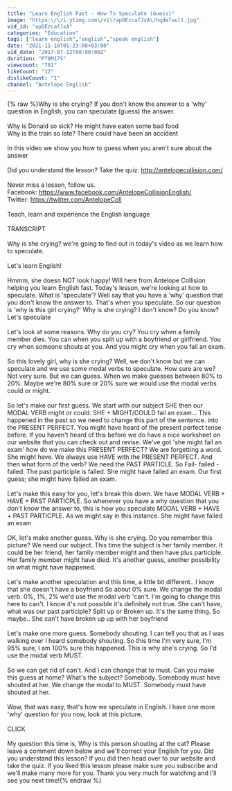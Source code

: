```yaml
---
title: "Learn English Fast - How To Speculate (Guess)"
image: "https:\/\/i.ytimg.com\/vi\/apOEzcafJxA\/hqdefault.jpg"
vid_id: "apOEzcafJxA"
categories: "Education"
tags: ["learn english","english","speak english"]
date: "2021-11-10T01:23:08+03:00"
vid_date: "2017-07-12T08:00:00Z"
duration: "PT9M17S"
viewcount: "701"
likeCount: "12"
dislikeCount: "1"
channel: "Antelope English"
---
```

{% raw %}Why is she crying? If you don't know the answer to a 'why' question in English, you can speculate (guess) the answer.<br /><br />Why is Donald so sick? He might have eaten some bad food<br />Why is the train so late? There could have been an accident<br /><br />In this video we show you how to guess when you aren't sure about the answer<br /><br />Did you understand the lesson? Take the quiz: <a rel="nofollow" target="blank" href="http://antelopecollision.com/">http://antelopecollision.com/</a><br /><br />Never miss a lesson, follow us.<br />Facebook: <a rel="nofollow" target="blank" href="https://www.facebook.com/AntelopeCollisionEnglish/">https://www.facebook.com/AntelopeCollisionEnglish/</a><br />Twitter: <a rel="nofollow" target="blank" href="https://twitter.com/AntelopeColl">https://twitter.com/AntelopeColl</a><br /><br />Teach, learn and experience the English language<br /><br />TRANSCRIPT<br /><br />Why is she crying? we're going to find out in today's video as we learn how to speculate.<br /><br />Let's learn English!<br /><br />Hmmm, she doesn NOT look happy! Will here from Antelope Collision helping you learn English fast. Today's lesson, we're looking at how to speculate. What is 'speculate'? Well say that you have a 'why' question that you don't know the answer to. That's when you speculate. So our question is 'why is this girl crying?' Why is she crying? I don't know? Do you know? Let's speculate<br /><br />Let's look at some reasons. Why do you cry? You cry when a family member dies. You can when you split up with a boyfriend or girlfriend. You cry when someone shouts at you. And you might cry when you fail an exam.<br /><br />So this lovely girl, why is she crying? Well, we don't know but we can speculate and we use some modal verbs to speculate. How sure are we? Not very sure. But we can guess. When we make guesses between 80% to 20%. Maybe we're 80% sure or 20% sure we would use the modal verbs could or might.<br /><br />So let's make our first guess. We start with our subject SHE then our MODAL VERB might or could. SHE + MIGHT/COULD fail an exam... This happened in the past so we need to change this part of the sentence. into the PRESENT PERFECT. You might have heard of the present perfect tense before. If you haven't heard of this before we do have a nice worksheet on our website that you can check out and revise. We've got 'she might fail an exam' how do we make this PRESENT PERFECT? We are forgetting a word. She might have. We always use HAVE with the PRESENT PERFECT. And then what form of the verb? We need the PAST PARTICLE. So Fail- failed - failed. The past participle is failed. She might have failed an exam. Our first guess; she might have failed an exam.<br /><br />Let's make this easy for you, let's break this down. We have MODAL VERB + HAVE + PAST PARTICPLE. So whenever you have a why question that you don't know the answer to, this is how you speculate MODAL VERB + HAVE + PAST PARTICPLE. As we might say in this instance. She might have failed an exam<br /><br />OK, let's make another guess. Why is she crying. Do you remember this picture? We need our subject. This time the subject is her family member. It could be her friend, her family member might and then have plus participle. Her family member might have died. It's another guess, another possibility on what might have happened.<br /><br />Let's make another speculation and this time, a little bit different.. I know that she doesn't have a boyfriend So about 0% sure. We change the modal verb. 0%, 1%, 2% we'd use the modal verb 'can't. I'm going to change this here to can't. I know it's not possible it's definitely not true. She can't have, what was our past participle? Split up or Broken up. It's the same thing. So maybe.. She can't have broken up up with her boyfriend<br /><br />Let's make one more guess. Somebody shouting. I can tell you that as I was walking over I heard somebody shouting.  So this time I'm very sure, I'm 95% sure, I am 100% sure this happened. This is why she's crying. So I'd use the modal verb MUST.<br /><br />So we can get rid of can't. And I can change that to must. Can you make this guess at home? What's the subject? Somebody. Somebody must have shouted at her. We change the modal to MUST. Somebody must have shouted at her.<br /><br />Wow, that was easy, that's how we speculate in English. I have one more 'why' question for you now, look at this picture.<br /><br />CLICK<br /><br />My question this time is, Why is this person shouting at the cat? Please leave a comment down below and we'll correct your English for you. Did you understand this lesson? If you did then head over to our website and take the quiz. If you liked this lesson please make sure you subscribe and we'll make many more for you. Thank you very much for watching and I'll see you next time!{% endraw %}
